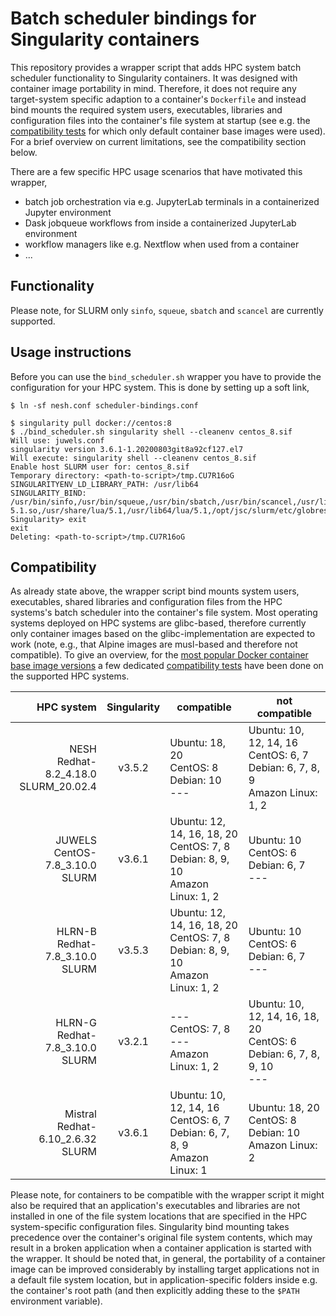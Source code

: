 # Batch scheduler bindings for Singularity containers

This repository provides a wrapper script that adds HPC system batch scheduler functionality to Singularity containers.
It was designed with container image portability in mind.
Therefore, it does not require any target-system specific adaption to a container's `Dockerfile` and instead bind mounts the required system users, executables, libraries and configuration files into the container's file system at startup (see e.g. the [compatibility tests](./test_image_compatibility) for which only default container base images were used).
For a brief overview on current limitations, see the compatibility section below.

There are a few specific HPC usage scenarios that have motivated this wrapper,

* batch job orchestration via e.g. JupyterLab terminals in a containerized Jupyter environment
* Dask jobqueue workflows from inside a containerized JupyterLab environment
* workflow managers like e.g. Nextflow when used from a container
* ...

## Functionality

Please note, for SLURM only `sinfo`, `squeue`, `sbatch` and `scancel` are currently supported.

## Usage instructions

Before you can use the `bind_scheduler.sh` wrapper you have to provide the configuration for your HPC system. This is done by setting up a soft link,

```shell
$ ln -sf nesh.conf scheduler-bindings.conf
```

```shell
$ singularity pull docker://centos:8
$ ./bind_scheduler.sh singularity shell --cleanenv centos_8.sif
Will use: juwels.conf
singularity version 3.6.1-1.20200803git8a92cf127.el7
Will execute: singularity shell --cleanenv centos_8.sif
Enable host SLURM user for: centos_8.sif
Temporary directory: <path-to-script>/tmp.CU7R16oG
SINGULARITYENV_LD_LIBRARY_PATH: /usr/lib64
SINGULARITY_BIND: /usr/bin/sinfo,/usr/bin/squeue,/usr/bin/sbatch,/usr/bin/scancel,/usr/lib64/slurm,/etc/slurm,/usr/lib64/libmunge.so.2,/var/run/munge,/usr/lib64/liblua-5.1.so,/usr/share/lua/5.1,/usr/lib64/lua/5.1,/opt/jsc/slurm/etc/globres.json,tmp.CU7R16oG/etc_passwd:/etc/passwd,tmp.CU7R16oG/etc_group:/etc/group
Singularity> exit
exit
Deleting: <path-to-script>/tmp.CU7R16oG
```

## Compatibility

As already state above, the wrapper script bind mounts system users, executables, shared libraries and configuration files from the HPC systems's batch scheduler into the container's file system.
Most operating systems deployed on HPC systems are glibc-based, therefore currently only container images based on the glibc-implementation are expected to work (note, e.g., that Alpine images are musl-based and therefore not compatible).
To give an overview, for the [most popular Docker container base image versions](https://hub.docker.com/search?type=image&image_filter=official&category=base) a few dedicated [compatibility tests](./test_image_compatibility) have been done on the supported HPC systems.

| HPC system | Singularity | compatible | not compatible |
| ---------: | :---------: | ---------- | -------------- |
| NESH<br>Redhat-8.2_4.18.0<br>SLURM_20.02.4 | v3.5.2 | Ubuntu: 18, 20<br>CentOS: 8<br>Debian:  10<br>--- | Ubuntu: 10, 12, 14, 16<br>CentOS: 6, 7<br>Debian: 6, 7, 8, 9<br>Amazon Linux: 1, 2 |
| JUWELS<br>CentOS-7.8_3.10.0<br>SLURM | v3.6.1 | Ubuntu: 12, 14, 16, 18, 20<br>CentOS: 7, 8<br>Debian: 8, 9, 10<br>Amazon Linux: 1, 2 | Ubuntu: 10<br>CentOS: 6<br>Debian: 6, 7<br>--- |
| HLRN-B<br>Redhat-7.8_3.10.0<br>SLURM | v3.5.3 | Ubuntu: 12, 14, 16, 18, 20<br>CentOS: 7, 8<br>Debian: 8, 9, 10<br>Amazon Linux: 1, 2 | Ubuntu: 10<br>CentOS: 6<br>Debian: 6, 7<br>--- |
| HLRN-G<br>Redhat-7.8_3.10.0<br>SLURM | v3.2.1 | ---<br>CentOS: 7, 8<br>---<br>Amazon Linux: 1, 2 | Ubuntu: 10, 12, 14, 16, 18, 20<br>CentOS: 6<br>Debian: 6, 7, 8, 9, 10<br>--- |
| Mistral<br>Redhat-6.10_2.6.32<br>SLURM | v3.6.1 | Ubuntu: 10, 12, 14, 16<br>CentOS: 6, 7<br>Debian: 6, 7, 8, 9<br>Amazon Linux: 1 | Ubuntu: 18, 20<br>CentOS: 8<br>Debian: 10<br>Amazon Linux: 2 |

Please note, for containers to be compatible with the wrapper script it might also be required that an application's executables and libraries are not installed in one of the file system locations that are specified in the HPC system-specific configuration files.
Singularity bind mounting takes precedence over the container's original file system contents, which may result in a broken application when a container application is started with the wrapper.
It should be noted that, in general, the portability of a container image can be improved considerably by installing target applications not in a default file system location, but in application-specific folders inside e.g. the container's root path (and then explicitly adding these to the `$PATH` environment variable).
